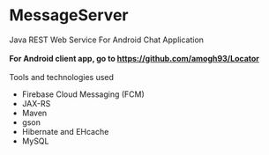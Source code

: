 # MessageServer
Java REST Web Service For Android Chat Application<br /><br />
<b>For Android client app, go to https://github.com/amogh93/Locator</b>
<br /><br />Tools and technologies used<br />
<ul>
  <li>Firebase Cloud Messaging (FCM)</li>
  <li>JAX-RS</li>
  <li>Maven</li>
  <li>gson</li>
  <li>Hibernate and EHcache</li>
  <li>MySQL</li>
</ul>

